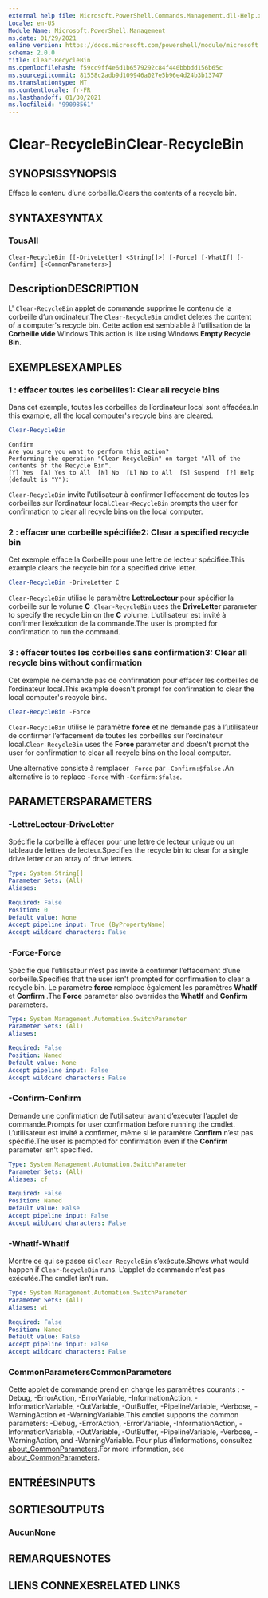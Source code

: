 ```yaml
---
external help file: Microsoft.PowerShell.Commands.Management.dll-Help.xml
Locale: en-US
Module Name: Microsoft.PowerShell.Management
ms.date: 01/29/2021
online version: https://docs.microsoft.com/powershell/module/microsoft.powershell.management/clear-recyclebin?view=powershell-5.1&WT.mc_id=ps-gethelp
schema: 2.0.0
title: Clear-RecycleBin
ms.openlocfilehash: f59cc9ff4e6d1b6579292c84f440bbbdd156b65c
ms.sourcegitcommit: 81558c2adb9d109946a027e5b96e4d24b3b13747
ms.translationtype: MT
ms.contentlocale: fr-FR
ms.lasthandoff: 01/30/2021
ms.locfileid: "99098561"
---
```

# <span data-ttu-id="f07b8-102">Clear-RecycleBin</span><span class="sxs-lookup"><span data-stu-id="f07b8-102">Clear-RecycleBin</span></span>

## <span data-ttu-id="f07b8-103">SYNOPSIS</span><span class="sxs-lookup"><span data-stu-id="f07b8-103">SYNOPSIS</span></span>
<span data-ttu-id="f07b8-104">Efface le contenu d’une corbeille.</span><span class="sxs-lookup"><span data-stu-id="f07b8-104">Clears the contents of a recycle bin.</span></span>

## <span data-ttu-id="f07b8-105">SYNTAXE</span><span class="sxs-lookup"><span data-stu-id="f07b8-105">SYNTAX</span></span>

### <span data-ttu-id="f07b8-106">Tous</span><span class="sxs-lookup"><span data-stu-id="f07b8-106">All</span></span>

```
Clear-RecycleBin [[-DriveLetter] <String[]>] [-Force] [-WhatIf] [-Confirm] [<CommonParameters>]
```

## <span data-ttu-id="f07b8-107">Description</span><span class="sxs-lookup"><span data-stu-id="f07b8-107">DESCRIPTION</span></span>

<span data-ttu-id="f07b8-108">L' `Clear-RecycleBin` applet de commande supprime le contenu de la corbeille d’un ordinateur.</span><span class="sxs-lookup"><span data-stu-id="f07b8-108">The `Clear-RecycleBin` cmdlet deletes the content of a computer's recycle bin.</span></span> <span data-ttu-id="f07b8-109">Cette action est semblable à l’utilisation de la **Corbeille vide** Windows.</span><span class="sxs-lookup"><span data-stu-id="f07b8-109">This action is like using Windows **Empty Recycle Bin**.</span></span>

## <span data-ttu-id="f07b8-110">EXEMPLES</span><span class="sxs-lookup"><span data-stu-id="f07b8-110">EXAMPLES</span></span>

### <span data-ttu-id="f07b8-111">1 : effacer toutes les corbeilles</span><span class="sxs-lookup"><span data-stu-id="f07b8-111">1: Clear all recycle bins</span></span>

<span data-ttu-id="f07b8-112">Dans cet exemple, toutes les corbeilles de l’ordinateur local sont effacées.</span><span class="sxs-lookup"><span data-stu-id="f07b8-112">In this example, all the local computer's recycle bins are cleared.</span></span>

```powershell
Clear-RecycleBin
```

```Output
Confirm
Are you sure you want to perform this action?
Performing the operation "Clear-RecycleBin" on target "All of the contents of the Recycle Bin".
[Y] Yes  [A] Yes to All  [N] No  [L] No to All  [S] Suspend  [?] Help (default is "Y"):
```

<span data-ttu-id="f07b8-113">`Clear-RecycleBin` invite l’utilisateur à confirmer l’effacement de toutes les corbeilles sur l’ordinateur local.</span><span class="sxs-lookup"><span data-stu-id="f07b8-113">`Clear-RecycleBin` prompts the user for confirmation to clear all recycle bins on the local computer.</span></span>

### <span data-ttu-id="f07b8-114">2 : effacer une corbeille spécifiée</span><span class="sxs-lookup"><span data-stu-id="f07b8-114">2: Clear a specified recycle bin</span></span>

<span data-ttu-id="f07b8-115">Cet exemple efface la Corbeille pour une lettre de lecteur spécifiée.</span><span class="sxs-lookup"><span data-stu-id="f07b8-115">This example clears the recycle bin for a specified drive letter.</span></span>

```powershell
Clear-RecycleBin -DriveLetter C
```

<span data-ttu-id="f07b8-116">`Clear-RecycleBin` utilise le paramètre **LettreLecteur** pour spécifier la corbeille sur le volume **C** .</span><span class="sxs-lookup"><span data-stu-id="f07b8-116">`Clear-RecycleBin` uses the **DriveLetter** parameter to specify the recycle bin on the **C** volume.</span></span> <span data-ttu-id="f07b8-117">L’utilisateur est invité à confirmer l’exécution de la commande.</span><span class="sxs-lookup"><span data-stu-id="f07b8-117">The user is prompted for confirmation to run the command.</span></span>

### <span data-ttu-id="f07b8-118">3 : effacer toutes les corbeilles sans confirmation</span><span class="sxs-lookup"><span data-stu-id="f07b8-118">3: Clear all recycle bins without confirmation</span></span>

<span data-ttu-id="f07b8-119">Cet exemple ne demande pas de confirmation pour effacer les corbeilles de l’ordinateur local.</span><span class="sxs-lookup"><span data-stu-id="f07b8-119">This example doesn't prompt for confirmation to clear the local computer's recycle bins.</span></span>

```powershell
Clear-RecycleBin -Force
```

<span data-ttu-id="f07b8-120">`Clear-RecycleBin` utilise le paramètre **force** et ne demande pas à l’utilisateur de confirmer l’effacement de toutes les corbeilles sur l’ordinateur local.</span><span class="sxs-lookup"><span data-stu-id="f07b8-120">`Clear-RecycleBin` uses the **Force** parameter and doesn't prompt the user for confirmation to clear all recycle bins on the local computer.</span></span>

<span data-ttu-id="f07b8-121">Une alternative consiste à remplacer `-Force` par `-Confirm:$false` .</span><span class="sxs-lookup"><span data-stu-id="f07b8-121">An alternative is to replace `-Force` with `-Confirm:$false`.</span></span>

## <span data-ttu-id="f07b8-122">PARAMETERS</span><span class="sxs-lookup"><span data-stu-id="f07b8-122">PARAMETERS</span></span>

### <span data-ttu-id="f07b8-123">-LettreLecteur</span><span class="sxs-lookup"><span data-stu-id="f07b8-123">-DriveLetter</span></span>

<span data-ttu-id="f07b8-124">Spécifie la corbeille à effacer pour une lettre de lecteur unique ou un tableau de lettres de lecteur.</span><span class="sxs-lookup"><span data-stu-id="f07b8-124">Specifies the recycle bin to clear for a single drive letter or an array of drive letters.</span></span>

```yaml
Type: System.String[]
Parameter Sets: (All)
Aliases:

Required: False
Position: 0
Default value: None
Accept pipeline input: True (ByPropertyName)
Accept wildcard characters: False
```

### <span data-ttu-id="f07b8-125">-Force</span><span class="sxs-lookup"><span data-stu-id="f07b8-125">-Force</span></span>

<span data-ttu-id="f07b8-126">Spécifie que l’utilisateur n’est pas invité à confirmer l’effacement d’une corbeille.</span><span class="sxs-lookup"><span data-stu-id="f07b8-126">Specifies that the user isn't prompted for confirmation to clear a recycle bin.</span></span> <span data-ttu-id="f07b8-127">Le paramètre **force** remplace également les paramètres **WhatIf** et **Confirm** .</span><span class="sxs-lookup"><span data-stu-id="f07b8-127">The **Force** parameter also overrides the **WhatIf** and **Confirm** parameters.</span></span>

```yaml
Type: System.Management.Automation.SwitchParameter
Parameter Sets: (All)
Aliases:

Required: False
Position: Named
Default value: None
Accept pipeline input: False
Accept wildcard characters: False
```

### <span data-ttu-id="f07b8-128">-Confirm</span><span class="sxs-lookup"><span data-stu-id="f07b8-128">-Confirm</span></span>

<span data-ttu-id="f07b8-129">Demande une confirmation de l’utilisateur avant d’exécuter l’applet de commande.</span><span class="sxs-lookup"><span data-stu-id="f07b8-129">Prompts for user confirmation before running the cmdlet.</span></span> <span data-ttu-id="f07b8-130">L’utilisateur est invité à confirmer, même si le paramètre **Confirm** n’est pas spécifié.</span><span class="sxs-lookup"><span data-stu-id="f07b8-130">The user is prompted for confirmation even if the **Confirm** parameter isn't specified.</span></span>

```yaml
Type: System.Management.Automation.SwitchParameter
Parameter Sets: (All)
Aliases: cf

Required: False
Position: Named
Default value: False
Accept pipeline input: False
Accept wildcard characters: False
```

### <span data-ttu-id="f07b8-131">-WhatIf</span><span class="sxs-lookup"><span data-stu-id="f07b8-131">-WhatIf</span></span>

<span data-ttu-id="f07b8-132">Montre ce qui se passe si `Clear-RecycleBin` s’exécute.</span><span class="sxs-lookup"><span data-stu-id="f07b8-132">Shows what would happen if `Clear-RecycleBin` runs.</span></span> <span data-ttu-id="f07b8-133">L’applet de commande n’est pas exécutée.</span><span class="sxs-lookup"><span data-stu-id="f07b8-133">The cmdlet isn't run.</span></span>

```yaml
Type: System.Management.Automation.SwitchParameter
Parameter Sets: (All)
Aliases: wi

Required: False
Position: Named
Default value: False
Accept pipeline input: False
Accept wildcard characters: False
```

### <span data-ttu-id="f07b8-134">CommonParameters</span><span class="sxs-lookup"><span data-stu-id="f07b8-134">CommonParameters</span></span>

<span data-ttu-id="f07b8-135">Cette applet de commande prend en charge les paramètres courants : -Debug, -ErrorAction, -ErrorVariable, -InformationAction, -InformationVariable, -OutVariable, -OutBuffer, -PipelineVariable, -Verbose, -WarningAction et -WarningVariable.</span><span class="sxs-lookup"><span data-stu-id="f07b8-135">This cmdlet supports the common parameters: -Debug, -ErrorAction, -ErrorVariable, -InformationAction, -InformationVariable, -OutVariable, -OutBuffer, -PipelineVariable, -Verbose, -WarningAction, and -WarningVariable.</span></span> <span data-ttu-id="f07b8-136">Pour plus d’informations, consultez [about_CommonParameters](https://go.microsoft.com/fwlink/?LinkID=113216).</span><span class="sxs-lookup"><span data-stu-id="f07b8-136">For more information, see [about_CommonParameters](https://go.microsoft.com/fwlink/?LinkID=113216).</span></span>

## <span data-ttu-id="f07b8-137">ENTRÉES</span><span class="sxs-lookup"><span data-stu-id="f07b8-137">INPUTS</span></span>

## <span data-ttu-id="f07b8-138">SORTIES</span><span class="sxs-lookup"><span data-stu-id="f07b8-138">OUTPUTS</span></span>

### <span data-ttu-id="f07b8-139">Aucun</span><span class="sxs-lookup"><span data-stu-id="f07b8-139">None</span></span>

## <span data-ttu-id="f07b8-140">REMARQUES</span><span class="sxs-lookup"><span data-stu-id="f07b8-140">NOTES</span></span>

## <span data-ttu-id="f07b8-141">LIENS CONNEXES</span><span class="sxs-lookup"><span data-stu-id="f07b8-141">RELATED LINKS</span></span>
